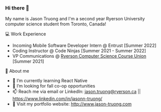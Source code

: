 ### Hi there 👋

My name is Jason Truong and I'm a second year Ryerson University computer science student from Toronto, Canada!

💻 Work Experience
- Incoming Mobile Software Developer Intern @ Entrust [Summer 2022]
- Coding Instructor @ Code Ninjas [Summer 2021 - Summer 2022]
- VP Communications @ [Ryerson Computer Science Course Union](https://www.instagram.com/ryersoncscu/) [Summer 2021]

👦 About me
- 🌱 I’m currently learning React Native
- 🤔 I’m looking for fall co-op opportunities
- 📫 Reach me via email or LinkedIn: jason.truong@ryerson.ca || https://www.linkedin.com/in/jasonn-truong/
- 💬 Visit my portfolio website: http://www.jason-truong.com
